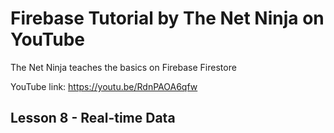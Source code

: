 # Firebase Tutorial by The Net Ninja on YouTube

The Net Ninja teaches the basics on Firebase Firestore

YouTube link: https://youtu.be/RdnPAOA6qfw

## Lesson 8 - Real-time Data